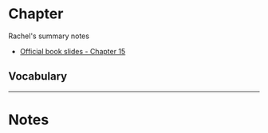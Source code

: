 # Chapter 

Rachel's summary notes

* [Official book slides - Chapter 15](http://codex.cs.yale.edu/avi/os-book/OS9/slide-dir/PPT-dir/ch15.ppt)

## Vocabulary

---

# Notes

